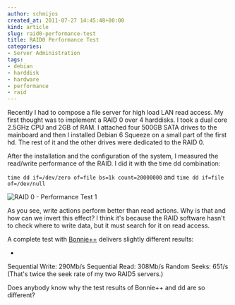 ```yaml
---
author: schmijos
created_at: 2011-07-27 14:45:48+00:00
kind: article
slug: raid0-performance-test
title: RAID0 Performance Test
categories:
- Server Administration
tags:
- debian
- harddisk
- hardware
- performance
- raid
---
```


Recently I had to compose a file server for high load LAN read access. My first thought was to implement a RAID 0 over 4 harddisks. I took a dual core 2.5GHz CPU and 2GB of RAM. I attached four 500GB SATA drives to the mainboard and then I installed Debian 6 Squeeze on a small part of the first hd. The rest of it and the other drives were dedicated to the RAID 0.

After the installation and the configuration of the system, I measured the read/write performance of the RAID. I did it with the time dd combination:

`time dd if=/dev/zero of=file bs=1k count=20000000`
and
`time dd if=file of=/dev/null`

![RAID 0 - Performance Test 1](images/2011/raid0diagram1.png)

As you see, write actions perform better than read actions. Why is that and how can we invert this effect? I think it's because the RAID software hasn't to check where to write data, but it must search for it on read access.

A complete test with [Bonnie++](http://en.wikipedia.org/wiki/Bonnie%2B%2B) delivers slightly different results: 

* 


Sequential Write: 290Mb/s
Sequential Read: 308Mb/s
Random Seeks: 651/s (That's twice the seek rate of my two RAID5 servers.)



Does anybody know why the test results of Bonnie++ and dd are so different?



